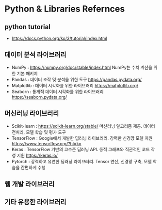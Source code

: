 # Python & Libraries Refernces
## python tutorial
- https://docs.python.org/ko/3/tutorial/index.html
## 데이터 분석 라이브러리
- NumPy :  https://numpy.org/doc/stable/index.html
   NumPy는 수치 계산을 위한 기본 패키지
- Pandas : 데이터 조작 및 분석을 위한 도구     https://pandas.pydata.org/
- Matplotlib :  데이터 시각화를 위한 라이브러리 https://matplotlib.org/
- Seaborn : 통계적 데이터 시각화를 위한 라이브러리 https://seaborn.pydata.org/
## 머신러닝 라이브러리
- Scikit-learn : https://scikit-learn.org/stable/
   머신러닝 알고리즘 제공. 
   데이터 전처리, 모델 학습 및 평가 도구 
- TensorFlow : Google에서 개발한 딥러닝 라이브러리. 강력한 신경망 모델 지원 https://www.tensorflow.org/?hl=ko
- Keras : TensorFlow 기반의 고수준 딥러닝 API. 동적 그래프와 직관적인 코드 작성 지원 https://keras.io/
- Pytorch : 강력하고 유연한 딥러닝 라이브러리. Tensor 연산, 신경망 구축, 모델 학습을 간편하게 수행 
## 웹 개발 라이브러리
## 기타 유용한 라이브러리
